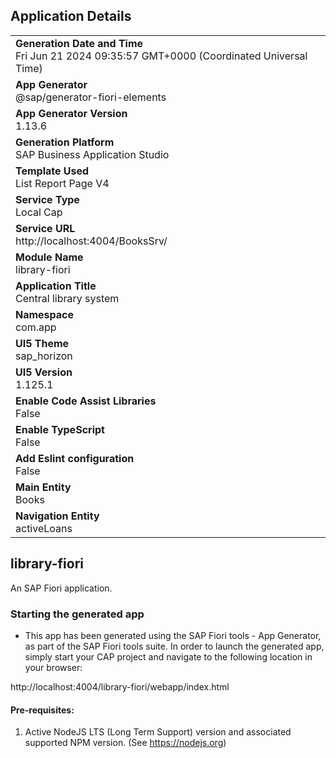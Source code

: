 ## Application Details
|               |
| ------------- |
|**Generation Date and Time**<br>Fri Jun 21 2024 09:35:57 GMT+0000 (Coordinated Universal Time)|
|**App Generator**<br>@sap/generator-fiori-elements|
|**App Generator Version**<br>1.13.6|
|**Generation Platform**<br>SAP Business Application Studio|
|**Template Used**<br>List Report Page V4|
|**Service Type**<br>Local Cap|
|**Service URL**<br>http://localhost:4004/BooksSrv/
|**Module Name**<br>library-fiori|
|**Application Title**<br>Central library system|
|**Namespace**<br>com.app|
|**UI5 Theme**<br>sap_horizon|
|**UI5 Version**<br>1.125.1|
|**Enable Code Assist Libraries**<br>False|
|**Enable TypeScript**<br>False|
|**Add Eslint configuration**<br>False|
|**Main Entity**<br>Books|
|**Navigation Entity**<br>activeLoans|

## library-fiori

An SAP Fiori application.

### Starting the generated app

-   This app has been generated using the SAP Fiori tools - App Generator, as part of the SAP Fiori tools suite.  In order to launch the generated app, simply start your CAP project and navigate to the following location in your browser:

http://localhost:4004/library-fiori/webapp/index.html

#### Pre-requisites:

1. Active NodeJS LTS (Long Term Support) version and associated supported NPM version.  (See https://nodejs.org)


